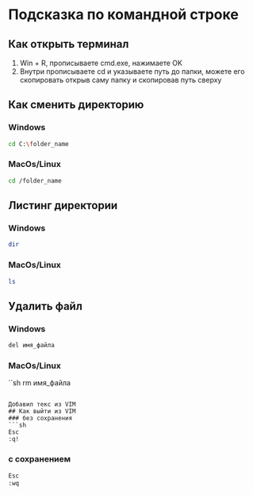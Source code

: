 # Подсказка по командной строке
## Как открыть терминал
1. Win + R, прописываете cmd.exe, нажимаете OK
2.  Внутри прописываете cd и указываете путь до папки, можете его скопировать открыв саму папку и скопировав путь сверху

## Как сменить директорию
### Windows
```sh
cd C:\folder_name
```

### MacOs/Linux
```sh
cd /folder_name
```

## Листинг директории
### Windows
```sh 
dir
```
### MacOs/Linux
```sh
ls
```

## Удалить файл
### Windows
```sh
del имя_файла
```
### MacOs/Linux
``sh
rm имя_файла
```

Добавил текс из VIM
## Как выйти из VIM
### без сохранения
```sh
Esc
:q!
```
### с сохранением
```sh
Esc
:wq
```